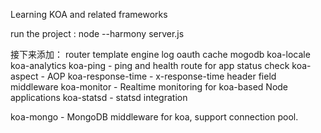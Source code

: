 Learning KOA and related frameworks



run the project :
 node --harmony server.js

接下来添加：
router
template engine
log
oauth
cache
mogodb
koa-locale 
koa-analytics 
koa-ping - ping and health route for app status check
koa-aspect - AOP
koa-response-time - x-response-time header field middleware
koa-monitor - Realtime monitoring for koa-based Node applications
koa-statsd - statsd integration

koa-mongo - MongoDB middleware for koa, support connection pool.
